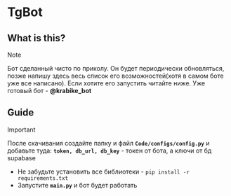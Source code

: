 # TgBot

## What is this?
>[!NOTE]
>Бот сделанный чисто по приколу. Он будет периодически обновляться, позже напишу здесь весь список его возможностей(хотя в самом боте уже все написано).
>Если хотите его запустить читайте ниже. Уже готовый бот - **@krabike_bot**

## Guide
>[!IMPORTANT]
>После скачивания создайте папку и файл **`Code/configs/config.py`** и добавьте туда:
>**`token, db_url, db_key`** - токен от бота, а ключи от бд supabase
- Не забудьте установить все библиотеки - `pip install -r requirements.txt`
- Запустите **`main.py`** и бот будет работать